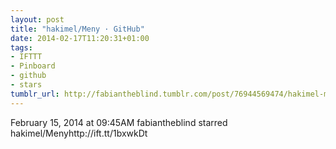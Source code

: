```yaml
---
layout: post
title: "hakimel/Meny · GitHub"
date: 2014-02-17T11:20:31+01:00
tags:
- IFTTT
- Pinboard
- github
- stars
tumblr_url: http://fabiantheblind.tumblr.com/post/76944569474/hakimel-meny-github
---
```

February 15, 2014 at 09:45AM
fabiantheblind starred hakimel/Menyhttp://ift.tt/1bxwkDt
